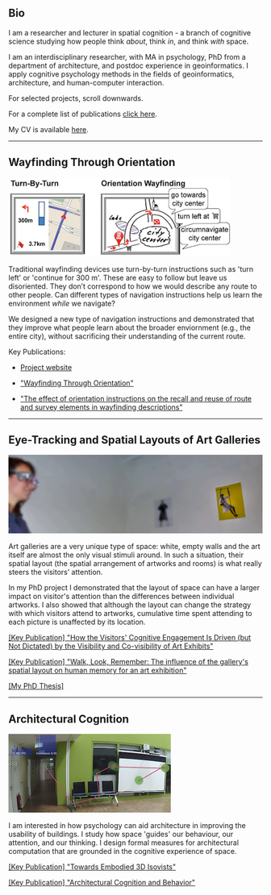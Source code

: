 ## Bio

I am a researcher and lecturer in spatial cognition - a branch of cognitive science studying how people think *about*, think *in*, and think *with* space.

I am an interdisciplinary researcher, with MA in psychology, PhD from a department of architecture, and postdoc experience in geoinformatics. I apply cognitive psychology methods in the fields of geoinformatics, architecture, and human-computer interaction.

For selected projects, scroll downwards. 

For a complete list of publications [click here](). 

My CV is available [here](/pdfs/cv.pdf).

---

## Wayfinding Through Orientation
![WayTO Project](/images/wayto.png)

Traditional wayfinding devices use turn-by-turn instructions such as 'turn left' or 'continue for 300 m'. These are easy to follow but leave us disoriented. They don’t correspond to how we would describe any route to other people. Can different types of navigation instructions help us learn the environment *while* we navigate?

We designed a new type of navigation instructions and demonstrated that they improve what people learn about the broader enviornment (e.g., the entire city), without sacrificing their understanding of the current route.

Key Publications:

* [Project website](https://www.uni-muenster.de/Geoinformatics/en/WayTO/index.html)

* ["Wayfinding Through Orientation"]()

* ["The effect of orientation instructions on the recall and reuse of route and survey elements in wayfinding descriptions"]()

---

## Eye-Tracking and Spatial Layouts of Art Galleries
![Art Galleries PhD Project](/images/artgalleries.jpg)

Art galleries are a very unique type of space: white, empty walls and the art itself are almost the only visual stimuli around. In such a situation, their spatial layout (the spatial arrangement of artworks and rooms) is what really steers the visitors’ attention.

In my PhD project I demonstrated that the layout of space can have a larger impact on visitor's attention than the differences between individual artworks. I also showed that although the layout can change the strategy with which visitors attend to artworks, cumulative time spent attending to each picture is unaffected by its location.

[[Key Publication] "How the Visitors' Cognitive Engagement Is Driven (but Not Dictated) by the Visibility and Co-visibility of Art Exhibits"]()

[[Key Publication] "Walk, Look, Remember: The influence of the gallery's spatial layout on human memory for an art exhibition"]()

[[My PhD Thesis]]()

---

## Architectural Cognition
![Architectural Cognition](/images/arch.jpg)

I am interested in how psychology can aid architecture in improving the usability of buildings. I study how space 'guides' our behaviour, our attention, and our thinking. I design formal measures for architectural computation that are grounded in the cognitive experience of space.

[[Key Publication] "Towards Embodied 3D Isovists"]()

[[Key Publication] "Architectural Cognition and Behavior"]()
